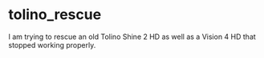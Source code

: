 # tolino_rescue
I am trying to rescue an old Tolino Shine 2 HD as well as a Vision 4 HD that stopped working properly.
